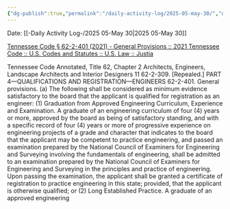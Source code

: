 ```yaml
---
{"dg-publish":true,"permalink":"/daily-activity-log/2025-05-may-30/","noteIcon":"","created":"2025-05-30T15:16:23.169-05:00"}
---
```


Date: [[-Daily Activity Log-/2025 05-May 30\|2025 05-May 30]]

[Tennessee Code § 62-2-401 (2021) - General Provisions :: 2021 Tennessee Code :: U.S. Codes and Statutes :: U.S. Law :: Justia](https://law.justia.com/codes/tennessee/2021/title-62/chapter-2/part-4/section-62-2-401/#:~:text=A%20graduate%20of%20an%20engineering%20curriculum%20of%20four,Surveying%20in%20the%20principles%20and%20practice%20of%20engineering.)

Tennessee Code Annotated, Title 62, Chapter 2 Architects, Engineers, Landscape Architects and Interior Designers 11 62-2-309. [Repealed.] PART 4—QUALIFICATIONS AND REGISTRATION—ENGINEERS 62-2-401. General provisions. (a) The following shall be considered as minimum evidence satisfactory to the board that the applicant is qualified for registration as an engineer: (1) Graduation from Approved Engineering Curriculum, Experience and Examination. A graduate of an engineering curriculum of four (4) years or more, approved by the board as being of satisfactory standing, and with a specific record of four (4) years or more of progressive experience on engineering projects of a grade and character that indicates to the board that the applicant may be competent to practice engineering, and passed an examination prepared by the National Council of Examiners for Engineering and Surveying involving the fundamentals of engineering, shall be admitted to an examination prepared by the National Council of Examiners for Engineering and Surveying in the principles and practice of engineering. Upon passing the examination, the applicant shall be granted a certificate of registration to practice engineering in this state; provided, that the applicant is otherwise qualified; or (2) Long Established Practice. A graduate of an approved engineering
